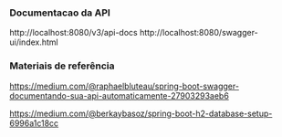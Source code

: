 ### 

### Documentacao da API
http://localhost:8080/v3/api-docs
http://localhost:8080/swagger-ui/index.html

### Materiais de referência
https://medium.com/@raphaelbluteau/spring-boot-swagger-documentando-sua-api-automaticamente-27903293aeb6


https://medium.com/@berkaybasoz/spring-boot-h2-database-setup-6996a1c18cc